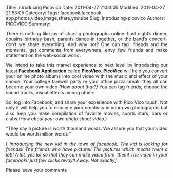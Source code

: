 
Title: Introducing Picovico
Date: 2011-04-27 21:53:05
Modified: 2011-04-27 21:53:05
Category: 
Tags: facebook,facebook app,photos,video,image,share,youtube
Slug: introducing-picovico
Authors: PICOVICO
Summary: 


<p style="text-align: justify;">There is nothing like joy of sharing photographs online. Last night’s dinner, cousins birthday bash, parents dance-in together, or the band’s concert- don’t we share everything. And why not? One can tag  friends and the moments, get comments from everywhere, envy few friends and make statement on the web-social world.</p>
<p style="text-align: justify;">We intend to take this marvel experience to next level by introducing our latest <strong>Facebook Application</strong> called <strong>PicoVico</strong>. <strong>PicoVico</strong> will help you convert your online photo albums into cool video with the music and effect of your choice. Your college farewell party or your office pizza break: they all can become your own video <em>(How about that?)</em> You can tag friends, choose the sound tracks, visual effects among others.</p>
<p style="text-align: justify;">So, log into Facebook, and share your experience with Pico Vico touch. Not only it will help you to enhance your creativity in your own photographs but also help you make compilation of favorite movies, sports stars, cars or clubs.(H<em>ow about your own photo shoot video.</em>)</p>
<p style="text-align: justify;">“They say a picture is worth thousand words. We assure you that your video would be worth million words ”</p>
<p style="text-align: justify;">[<em> Introducing the new kid in the town of facebook. The kid is looking for friends!! The friends who have picture!! The pictures which means them a lot!! A lot, yes lot so that they can make video from  them! The video in your facebook!! just few clicks away!! Away: Not exactly]</em></p>
<p style="text-align: justify;">Please leave your comments</p>
<p style="text-align: justify;"></p>